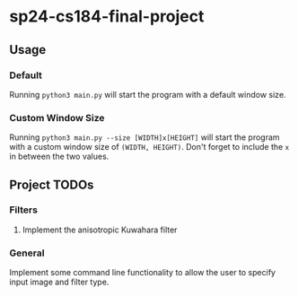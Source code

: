 # sp24-cs184-final-project

## Usage

### Default

Running `python3 main.py` will start the program with a default window size.

### Custom Window Size

Running `python3 main.py --size [WIDTH]x[HEIGHT]` will start the program with a custom window size of `(WIDTH, HEIGHT)`. Don't forget to include the `x` in between the two values.

## Project TODOs

### Filters

1. Implement the anisotropic Kuwahara filter

### General

Implement some command line functionality to allow the user to specify input image and filter type.
